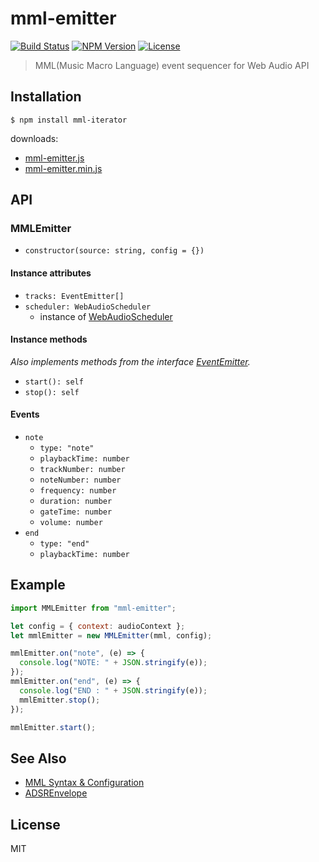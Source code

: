 # mml-emitter
[![Build Status](http://img.shields.io/travis/mohayonao/mml-emitter.svg?style=flat-square)](https://travis-ci.org/mohayonao/mml-emitter)
[![NPM Version](http://img.shields.io/npm/v/mml-emitter.svg?style=flat-square)](https://www.npmjs.org/package/mml-emitter)
[![License](http://img.shields.io/badge/license-MIT-brightgreen.svg?style=flat-square)](http://mohayonao.mit-license.org/)

> MML(Music Macro Language) event sequencer for Web Audio API

## Installation

```
$ npm install mml-iterator
```

downloads:

- [mml-emitter.js](https://raw.githubusercontent.com/mohayonao/mml-emitter/master/build/mml-emitter.js)
- [mml-emitter.min.js](https://raw.githubusercontent.com/mohayonao/mml-emitter/master/build/mml-emitter.min.js)

## API
### MMLEmitter
- `constructor(source: string, config = {})`

#### Instance attributes
- `tracks: EventEmitter[]`
- `scheduler: WebAudioScheduler`
  - instance of [WebAudioScheduler](https://github.com/mohayonao/web-audio-scheduler)

#### Instance methods
_Also implements methods from the interface [EventEmitter](https://nodejs.org/api/events.html)._

- `start(): self`
- `stop(): self`

#### Events
- `note`
  - `type: "note"`
  - `playbackTime: number`
  - `trackNumber: number`
  - `noteNumber: number`
  - `frequency: number`
  - `duration: number`
  - `gateTime: number`
  - `volume: number`
- `end`
  - `type: "end"`
  - `playbackTime: number`

## Example

```js
import MMLEmitter from "mml-emitter";

let config = { context: audioContext };
let mmlEmitter = new MMLEmitter(mml, config);

mmlEmitter.on("note", (e) => {
  console.log("NOTE: " + JSON.stringify(e));
});
mmlEmitter.on("end", (e) => {
  console.log("END : " + JSON.stringify(e));
  mmlEmitter.stop();
});

mmlEmitter.start();
```

## See Also
- [MML Syntax & Configuration](https://github.com/mohayonao/mml-iterator)
- [ADSREnvelope](https://github.com/mohayonao/adsr-envelope)

## License

MIT
